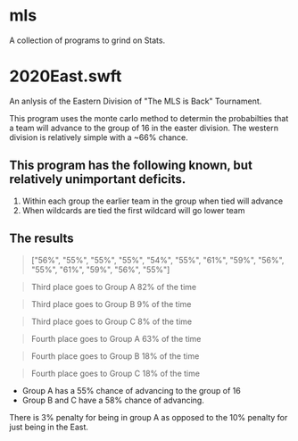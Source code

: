 # mls
A collection of programs to grind on Stats.

2020East.swft
=
An anlysis of the Eastern Division of "The MLS is Back" Tournament.

This program uses the monte carlo method to determin the probabilties that a team will advance to the group of 16 in the easter division.  The western division is relatively simple with a ~66% chance.

This program has the following known, but relatively unimportant deficits.
-
1. Within each group the earlier team in the group when tied will advance
2. When wildcards are tied the first wildcard will go lower team

The results
-
>["56%", "55%", "55%", "55%", "54%", "55%", "61%", "59%", "56%", "55%", "61%", "59%", "56%", "55%"]

>Third place goes to Group A 82% of the time

>Third place goes to Group B 9% of the time

>Third place goes to Group C 8% of the time


>
>Fourth place goes to Group A 63% of the time

>Fourth place goes to Group B 18% of the time

>Fourth place goes to Group C 18% of the time


- Group A has a 55% chance of advancing to the group of 16
- Group B and C have a 58% chance of advancing.

There is 3% penalty for being in group A as opposed to the 10% penalty for just being in the East.

